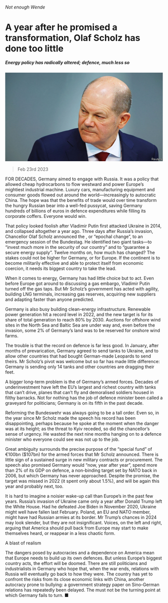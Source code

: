###### Not enough Wende

# A year after he promised a transformation, Olaf Scholz has done too little 

##### Energy policy has radically altered; defence, much less so 

![image](images/20230225_LDP003.jpg) 

> Feb 23rd 2023 

FOR DECADES, Germany aimed to engage with Russia. It was a policy that allowed cheap hydrocarbons to flow westward and power Europe’s mightiest industrial machine. Luxury cars, manufacturing equipment and consumer goods flowed out around the world—increasingly to autocratic China. The hope was that the benefits of trade would over time transform the hungry Russian bear into a well-fed pussycat, saving Germany hundreds of billions of euros in defence expenditures while filling its corporate coffers. Everyone would win.

That policy looked foolish after Vladimir Putin first attacked Ukraine in 2014, and collapsed altogether a year ago. Three days after Russia’s invasion, Chancellor Olaf Scholz announced the , or “epochal change”, to an emergency session of the Bundestag. He identified two giant tasks—to “invest much more in the security of our country” and to “guarantee a secure energy supply”. Twelve months on, how much has changed? The stakes could not be higher for Germany, or for Europe. If the continent is to become militarily effective and able to protect itself from economic coercion, it needs its biggest country to take the lead. 

When it comes to energy, Germany has had little choice but to act. Even before Europe got around to discussing a gas embargo, Vladimir Putin turned off the gas taps. But Mr Scholz’s government has acted with agility, building LNG terminals, increasing gas reserves, acquiring new suppliers and adapting faster than anyone predicted.

Germany is also busy building clean-energy infrastructure. Renewable power generation hit a record level in 2022, and the new target is for its share of total generation to reach 80% by 2030. Auctions for offshore wind sites in the North Sea and Baltic Sea are under way and, even before the invasion, some 2% of Germany’s land was to be reserved for onshore wind farms. 

The trouble is that the record on defence is far less good. In January, after months of prevarication, Germany agreed to send tanks to Ukraine, and to allow other countries that had bought German-made Leopards to send theirs. Mr Scholz’s pivot was welcome but so far has made little difference: Germany is sending only 14 tanks and other countries are dragging their feet. 

A bigger long-term problem is the  of Germany’s armed forces. Decades of underinvestment have left the EU’s largest and richest country with tanks that can’t drive, planes that can’t fly and demoralised soldiers housed in filthy barracks. Not for nothing has the job of defence minister been called a graveyard for politicians; Germany is on its fifth in the past decade.

Reforming the Bundeswehr was always going to be a tall order. Even so, in the year since Mr Scholz made the speech his record has been disappointing, perhaps because he spoke at the moment when the danger was at its height; as the threat to Kyiv receded, so did the chancellor’s sense of urgency. He wasted the next nine months hanging on to a defence minister who everyone could see was not up to the job. 

Great ambiguity surrounds the precise purpose of the “special fund” of €100bn ($107bn) for the armed forces that Mr Scholz announced. There is little sign of a sustained surge in new military contracts or procurement. The speech also promised Germany would “now, year after year”, spend more than 2% of its GDP on defence, a non-binding target set by NATO back in 2006, but which Germany has never approached. Despite the promise, the target was missed in 2022 (it spent only about 1.5%), and will be again this year and probably next, too. 

It is hard to imagine a noisier wake-up call than Europe’s in the past few years. Russia’s invasion of Ukraine came only a year after Donald Trump left the White House. Had he defeated Joe Biden in November 2020, Ukraine might well have fallen last February. Poland, an EU and NATO member, might have had Russian armies at its border. Mr Trump’s chances in 2024 may look slender, but they are not insignificant. Voices, on the left and right, arguing that America should pull back from Europe may start to make themselves heard, or reappear in a less chaotic form. 

A blast of realism

The dangers posed by autocracies and a dependence on America mean that Europe needs to build up its own defences. But unless Europe’s biggest country acts, the effort will be doomed. There are still politicians and industrialists in Germany who hope that, when the war ends, relations with Russia will eventually go back to how they were. The country has yet to confront the risks from its close economic links with China, another autocracy prone to bullying: a government strategy paper on Sino-German relations has repeatedly been delayed. The must not be the turning point at which Germany fails to turn. ■

